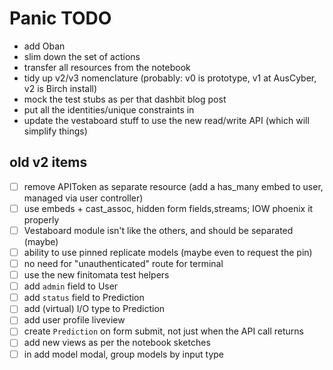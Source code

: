 # Panic TODO

- add Oban
- slim down the set of actions
- transfer all resources from the notebook
- tidy up v2/v3 nomenclature (probably: v0 is prototype, v1 at AusCyber, v2 is Birch install)
- mock the test stubs as per that dashbit blog post
- put all the identities/unique constraints in
- update the vestaboard stuff to use the new read/write API (which will simplify things)

## old v2 items

- [ ] remove APIToken as separate resource (add a has_many embed to user, managed via user controller)
- [ ] use embeds + cast_assoc, hidden form fields,streams; IOW phoenix it properly
- [ ] Vestaboard module isn't like the others, and should be separated (maybe)
- [ ] ability to use pinned replicate models (maybe even to request the pin)
- [ ] no need for "unauthenticated" route for terminal
- [ ] use the new finitomata test helpers
- [ ] add `admin` field to User
- [ ] add `status` field to Prediction
- [ ] add (virtual) I/O type to Prediction
- [ ] add user profile liveview
- [ ] create `Prediction` on form submit, not just when the API call returns
- [ ] add new views as per the notebook sketches
- [ ] in add model modal, group models by input type
